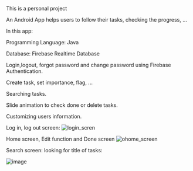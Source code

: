 This is a personal project

An Android App helps users to follow their tasks, checking the progress, ...

In this app: 

Programming Language: Java

Database: Firebase Realtime Database

Login,logout, forgot password and change password using Firebase Authentication.

Create task, set importance, flag, ...

Searching tasks. 

Slide animation to check done or delete tasks. 

Customizing users information. 

Log in, log out screen: 
![login_scren](https://github.com/DannyEggy/ReminderApp/assets/125853072/1efa81c0-5f77-42f3-accf-6403e058f64d)

Home screen, Edit function and Done screen
![ohome_screen](https://github.com/DannyEggy/ReminderApp/assets/125853072/569aed4c-f3fd-4ac6-bcb6-2644a24c6ba4)

Search screen: looking for title of tasks:

![image](https://github.com/DannyEggy/ReminderApp/assets/125853072/a7f23d74-1b00-4093-a7d0-76ed41839370)

